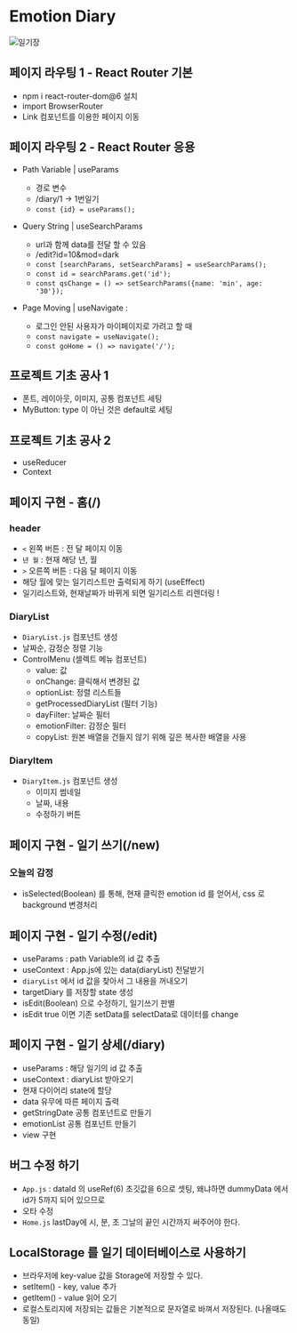 # Emotion Diary
![일기장](https://user-images.githubusercontent.com/66239952/228397526-e92b8d1b-9ea1-421b-91a6-de05470fd323.jpg)
  
  
## 페이지 라우팅 1 - React Router 기본
- npm i react-router-dom@6 설치
- import BrowserRouter
- Link 컴포넌트를 이용한 페이지 이동


## 페이지 라우팅 2 - React Router 응용
- Path Variable | useParams
  - 경로 변수
  - /diary/1  -> 1번일기
  - `const {id} = useParams();`


- Query String | useSearchParams
  - url과 함께 data를 전달 할 수 있음
  - /edit?id=10&mod=dark
  - `const [searchParams, setSearchParams] = useSearchParams();`
  - `const id = searchParams.get('id');`
  - `const qsChange = () => setSearchParams({name: 'min', age: '30'});`


- Page Moving | useNavigate :
  - 로그인 안된 사용자가 마이페이지로 가려고 할 때
  - `const navigate = useNavigate();`
  - `const goHome = () => navigate('/');`


## 프로젝트 기초 공사 1
- 폰트, 레이아웃, 이미지, 공통 컴포넌트 세팅
- MyButton: type 이 아닌 것은 default로 세팅


## 프로젝트 기초 공사 2
- useReducer
- Context


## 페이지 구현 - 홈(/)
### header

- `<` 왼쪽 버튼 : 전 달 페이지 이동
- `년 월` : 현재 해당 년, 월
- `>` 오른쪽 버튼 : 다음 달 페이지 이동
- 해당 월에 맞는 일기리스트만 출력되게 하기 (useEffect)
- 일기리스트와, 현재날짜가 바뀌게 되면 일기리스트 리렌더링 !

### DiaryList

- `DiaryList.js` 컴포넌트 생성
- 날짜순, 감정순 정렬 기능
- ControlMenu (셀렉트 메뉴 컴포넌트)
  - value: 값
  - onChange: 클릭해서 변경된 값
  - optionList: 정렬 리스트들
  - getProcessedDiaryList (필터 기능)
  - dayFilter: 날짜순 필터
  - emotionFilter: 감정순 필터
  - copyList: 원본 배열을 건들지 않기 위해 깊은 복사한 배열을 사용

### DiaryItem

- `DiaryItem.js` 컴포넌트 생성
  - 이미지 썸네일
  - 날짜, 내용
  - 수정하기 버튼




## 페이지 구현 - 일기 쓰기(/new)

### 오늘의 감정
- isSelected(Boolean) 를 통해, 현재 클릭한 emotion id 를 얻어서, css 로 background 변경처리


## 페이지 구현 - 일기 수정(/edit)
- useParams : path Variable의 id 값 추출
- useContext : App.js에 있는 data(diaryList) 전달받기
- `diaryList` 에서 id 값을 찾아서 그 내용을 꺼내오기
- targetDiary 를 저장할 state 생성
- isEdit(Boolean) 으로 수정하기, 일기쓰기 판별
- isEdit true 이면 기존 setData를 selectData로 데이터를 change

## 페이지 구현 - 일기 상세(/diary)
- useParams : 해당 일기의 id 값 추출
- useContext : diaryList 받아오기
- 현재 다이어리 state에 할당
- data 유무에 따른 페이지 출력
- getStringDate 공통 컴포넌트로 만들기
- emotionList 공통 컴포넌트 만들기
- view 구현

## 버그 수정 하기
- `App.js` : dataId 의 useRef(6) 초깃값을 6으로 셋팅, 왜냐하면 dummyData 에서 id가 5까지 되어 있으므로
- 오타 수정
- `Home.js` lastDay에 시, 분, 초 그날의 끝인 시간까지 써주어야 한다.


## LocalStorage 를 일기 데이터베이스로 사용하기
- 브라우저에 key-value 값을 Storage에 저장할 수 있다.
- setItem() - key, value 추가
- getItem() - value 읽어 오기
- 로컬스토리지에 저장되는 값들은 기본적으로 문자열로 바껴서 저장된다. (나올때도 동일)





